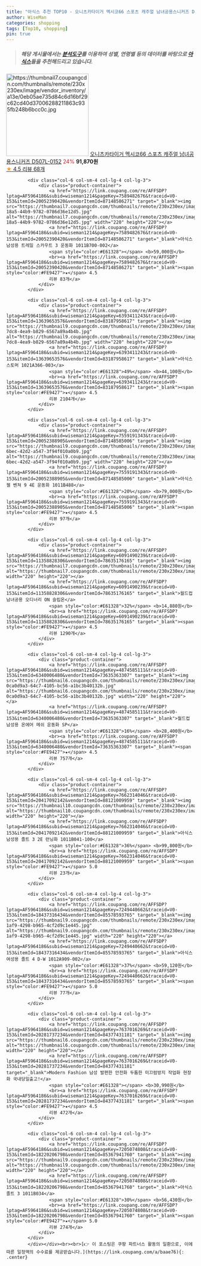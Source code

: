 ```yaml
---
title: "아식스 추천 TOP10 - 오니츠카타이거 멕시코66 스포츠 캐주얼 남녀공용스니커즈 D507L-0152"
author: WiseMan
categories: shopping
tags: [Top10, shopping]
pin: true
---
```


> ##### 해당 게시물에서는 [**분석도구**](https://itemscout.io/)를 이용하여 **성별**, **연령별** 등의 데이터를 바탕으로 [**아식스**](https://link.coupang.com/a/baae76)들을 추천해드리고 있습니다.
<div class="container"><div class="row">
            <div class="col-6 col-sm-4 col-lg-4 col-lg-3">
                <div class="product-container">
                    <a href="https://link.coupang.com/re/AFFSDP?lptag=AF5964186&subid=wiseman1214&pageKey=6199198869&traceid=V0-153&itemId=12289461411&vendorItemId=79559757319" target="_blank"><img src="https://thumbnail7.coupangcdn.com/thumbnails/remote/230x230ex/image/vendor_inventory/a13e/0eb05ae735d84c6d16bf29c62cd40d37006288211863c935fb248b6bcc0c.jpg" alt="https://thumbnail7.coupangcdn.com/thumbnails/remote/230x230ex/image/vendor_inventory/a13e/0eb05ae735d84c6d16bf29c62cd40d37006288211863c935fb248b6bcc0c.jpg" width="220" height="220"></a>
                    <a href="https://link.coupang.com/re/AFFSDP?lptag=AF5964186&subid=wiseman1214&pageKey=6199198869&traceid=V0-153&itemId=12289461411&vendorItemId=79559757319" target="_blank">오니츠카타이거 멕시코66 스포츠 캐주얼 남녀공용스니커즈 D507L-0152</a>
                    <span style="color:#E61328">24%</span> <b>91,870원</b>
                    <br><a href="https://link.coupang.com/re/AFFSDP?lptag=AF5964186&subid=wiseman1214&pageKey=6199198869&traceid=V0-153&itemId=12289461411&vendorItemId=79559757319" target="_blank"><span style="color:#FE9427">★</span> 4.5
                    리뷰 68개</a>
                </div>
            </div>
            
            <div class="col-6 col-sm-4 col-lg-4 col-lg-3">
                <div class="product-container">
                    <a href="https://link.coupang.com/re/AFFSDP?lptag=AF5964186&subid=wiseman1214&pageKey=7589482676&traceid=V0-153&itemId=20052390420&vendorItemId=87148586271" target="_blank"><img src="https://thumbnail7.coupangcdn.com/thumbnails/remote/230x230ex/image/retail/images/2023/09/11/11/3/add72af1-18a5-44b9-9782-0786d36e12d5.jpg" alt="https://thumbnail7.coupangcdn.com/thumbnails/remote/230x230ex/image/retail/images/2023/09/11/11/3/add72af1-18a5-44b9-9782-0786d36e12d5.jpg" width="220" height="220"></a>
                    <a href="https://link.coupang.com/re/AFFSDP?lptag=AF5964186&subid=wiseman1214&pageKey=7589482676&traceid=V0-153&itemId=20052390420&vendorItemId=87148586271" target="_blank">아식스 남성용 트레일 스카우트 3 운동화 1011B700-002</a>
                    <span style="color:#E61328"></span> <b>59,000원</b>
                    <br><a href="https://link.coupang.com/re/AFFSDP?lptag=AF5964186&subid=wiseman1214&pageKey=7589482676&traceid=V0-153&itemId=20052390420&vendorItemId=87148586271" target="_blank"><span style="color:#FE9427">★</span> 4.5
                    리뷰 83개</a>
                </div>
            </div>
            
            <div class="col-6 col-sm-4 col-lg-4 col-lg-3">
                <div class="product-container">
                    <a href="https://link.coupang.com/re/AFFSDP?lptag=AF5964186&subid=wiseman1214&pageKey=6393411243&traceid=V0-153&itemId=13639653576&vendorItemId=83187958617" target="_blank"><img src="https://thumbnail9.coupangcdn.com/thumbnails/remote/230x230ex/image/retail/images/2022/09/20/15/9/7469c99a-7dc8-4ea9-b829-6567a89a4b4b.jpg" alt="https://thumbnail9.coupangcdn.com/thumbnails/remote/230x230ex/image/retail/images/2022/09/20/15/9/7469c99a-7dc8-4ea9-b829-6567a89a4b4b.jpg" width="220" height="220"></a>
                    <a href="https://link.coupang.com/re/AFFSDP?lptag=AF5964186&subid=wiseman1214&pageKey=6393411243&traceid=V0-153&itemId=13639653576&vendorItemId=83187958617" target="_blank">아식스 스토머 1021A366-003</a>
                    <span style="color:#E61328">49%</span> <b>44,100원</b>
                    <br><a href="https://link.coupang.com/re/AFFSDP?lptag=AF5964186&subid=wiseman1214&pageKey=6393411243&traceid=V0-153&itemId=13639653576&vendorItemId=83187958617" target="_blank"><span style="color:#FE9427">★</span> 4.5
                    리뷰 2104개</a>
                </div>
            </div>
            
            <div class="col-6 col-sm-4 col-lg-4 col-lg-3">
                <div class="product-container">
                    <a href="https://link.coupang.com/re/AFFSDP?lptag=AF5964186&subid=wiseman1214&pageKey=7559191343&traceid=V0-153&itemId=20052388905&vendorItemId=87148585006" target="_blank"><img src="https://thumbnail9.coupangcdn.com/thumbnails/remote/230x230ex/image/retail/images/2023/09/11/11/0/2e79b8f1-6bec-42d2-a547-3f94f010a0b9.jpg" alt="https://thumbnail9.coupangcdn.com/thumbnails/remote/230x230ex/image/retail/images/2023/09/11/11/0/2e79b8f1-6bec-42d2-a547-3f94f010a0b9.jpg" width="220" height="220"></a>
                    <a href="https://link.coupang.com/re/AFFSDP?lptag=AF5964186&subid=wiseman1214&pageKey=7559191343&traceid=V0-153&itemId=20052388905&vendorItemId=87148585006" target="_blank">아식스 젤 벤쳐 9 4E 운동화 1011B488</a>
                    <span style="color:#E61328">20%</span> <b>79,000원</b>
                    <br><a href="https://link.coupang.com/re/AFFSDP?lptag=AF5964186&subid=wiseman1214&pageKey=7559191343&traceid=V0-153&itemId=20052388905&vendorItemId=87148585006" target="_blank"><span style="color:#FE9427">★</span> 4.5
                    리뷰 97개</a>
                </div>
            </div>
            
            <div class="col-6 col-sm-4 col-lg-4 col-lg-3">
                <div class="product-container">
                    <a href="https://link.coupang.com/re/AFFSDP?lptag=AF5964186&subid=wiseman1214&pageKey=6091490239&traceid=V0-153&itemId=11358828306&vendorItemId=78635176165" target="_blank"><img src="https://thumbnail7.coupangcdn.com/thumbnails/remote/230x230ex/image/rs_quotation_api/mkd3wwsy/95f38b893bb641e787118aab9365471e.jpg" alt="https://thumbnail7.coupangcdn.com/thumbnails/remote/230x230ex/image/rs_quotation_api/mkd3wwsy/95f38b893bb641e787118aab9365471e.jpg" width="220" height="220"></a>
                    <a href="https://link.coupang.com/re/AFFSDP?lptag=AF5964186&subid=wiseman1214&pageKey=6091490239&traceid=V0-153&itemId=11358828306&vendorItemId=78635176165" target="_blank">월드컵 남녀공용 오디너리 ON 슬립온</a>
                    <span style="color:#E61328">32%</span> <b>14,880원</b>
                    <br><a href="https://link.coupang.com/re/AFFSDP?lptag=AF5964186&subid=wiseman1214&pageKey=6091490239&traceid=V0-153&itemId=11358828306&vendorItemId=78635176165" target="_blank"><span style="color:#FE9427">★</span> 4.5
                    리뷰 1290개</a>
                </div>
            </div>
            
            <div class="col-6 col-sm-4 col-lg-4 col-lg-3">
                <div class="product-container">
                    <a href="https://link.coupang.com/re/AFFSDP?lptag=AF5964186&subid=wiseman1214&pageKey=4874585111&traceid=V0-153&itemId=6340006480&vendorItemId=73635363307" target="_blank"><img src="https://thumbnail6.coupangcdn.com/thumbnails/remote/230x230ex/image/retail/images/124496627991751-0ca0d9a3-64c7-4105-bc56-a1bc3b40132b.jpg" alt="https://thumbnail6.coupangcdn.com/thumbnails/remote/230x230ex/image/retail/images/124496627991751-0ca0d9a3-64c7-4105-bc56-a1bc3b40132b.jpg" width="220" height="220"></a>
                    <a href="https://link.coupang.com/re/AFFSDP?lptag=AF5964186&subid=wiseman1214&pageKey=4874585111&traceid=V0-153&itemId=6340006480&vendorItemId=73635363307" target="_blank">월드컵 남성용 온에어 메쉬 운동화 SP</a>
                    <span style="color:#E61328">16%</span> <b>28,400원</b>
                    <br><a href="https://link.coupang.com/re/AFFSDP?lptag=AF5964186&subid=wiseman1214&pageKey=4874585111&traceid=V0-153&itemId=6340006480&vendorItemId=73635363307" target="_blank"><span style="color:#FE9427">★</span> 4.5
                    리뷰 757개</a>
                </div>
            </div>
            
            <div class="col-6 col-sm-4 col-lg-4 col-lg-3">
                <div class="product-container">
                    <a href="https://link.coupang.com/re/AFFSDP?lptag=AF5964186&subid=wiseman1214&pageKey=7662314046&traceid=V0-153&itemId=20417092142&vendorItemId=88121009959" target="_blank"><img src="https://thumbnail10.coupangcdn.com/thumbnails/remote/230x230ex/image/vendor_inventory/db2f/63f1e9f1fc43976857bed411a8db93de2bfe54eb2d02bd2303cc025af5d7.jpg" alt="https://thumbnail10.coupangcdn.com/thumbnails/remote/230x230ex/image/vendor_inventory/db2f/63f1e9f1fc43976857bed411a8db93de2bfe54eb2d02bd2303cc025af5d7.jpg" width="220" height="220"></a>
                    <a href="https://link.coupang.com/re/AFFSDP?lptag=AF5964186&subid=wiseman1214&pageKey=7662314046&traceid=V0-153&itemId=20417092142&vendorItemId=88121009959" target="_blank">아식스 남성용 졸트 3 2E 런닝화 1011B041-100</a>
                    <span style="color:#E61328">36%</span> <b>99,800원</b>
                    <br><a href="https://link.coupang.com/re/AFFSDP?lptag=AF5964186&subid=wiseman1214&pageKey=7662314046&traceid=V0-153&itemId=20417092142&vendorItemId=88121009959" target="_blank"><span style="color:#FE9427">★</span> 5.0
                    리뷰 23개</a>
                </div>
            </div>
            
            <div class="col-6 col-sm-4 col-lg-4 col-lg-3">
                <div class="product-container">
                    <a href="https://link.coupang.com/re/AFFSDP?lptag=AF5964186&subid=wiseman1214&pageKey=7249440662&traceid=V0-153&itemId=18437316434&vendorItemId=85578593765" target="_blank"><img src="https://thumbnail9.coupangcdn.com/thumbnails/remote/230x230ex/image/retail/images/2023/04/06/18/1/85284043-1af9-4298-b965-4cf2d9c1e445.jpg" alt="https://thumbnail9.coupangcdn.com/thumbnails/remote/230x230ex/image/retail/images/2023/04/06/18/1/85284043-1af9-4298-b965-4cf2d9c1e445.jpg" width="220" height="220"></a>
                    <a href="https://link.coupang.com/re/AFFSDP?lptag=AF5964186&subid=wiseman1214&pageKey=7249440662&traceid=V0-153&itemId=18437316434&vendorItemId=85578593765" target="_blank">아식스 여성용 졸트 4 D-W 1012A909-002</a>
                    <span style="color:#E61328">37%</span> <b>59,120원</b>
                    <br><a href="https://link.coupang.com/re/AFFSDP?lptag=AF5964186&subid=wiseman1214&pageKey=7249440662&traceid=V0-153&itemId=18437316434&vendorItemId=85578593765" target="_blank"><span style="color:#FE9427">★</span> 5.0
                    리뷰 77개</a>
                </div>
            </div>
            
            <div class="col-6 col-sm-4 col-lg-4 col-lg-3">
                <div class="product-container">
                    <a href="https://link.coupang.com/re/AFFSDP?lptag=AF5964186&subid=wiseman1214&pageKey=7637016269&traceid=V0-153&itemId=20281737234&vendorItemId=84377431181" target="_blank"><img src="https://thumbnail6.coupangcdn.com/thumbnails/remote/230x230ex/image/vendor_inventory/4db7/abda69306f3f5e6e89dd914ab08c615f9d8daf01dbc696a52fa5902d4ce6.jpg" alt="https://thumbnail6.coupangcdn.com/thumbnails/remote/230x230ex/image/vendor_inventory/4db7/abda69306f3f5e6e89dd914ab08c615f9d8daf01dbc696a52fa5902d4ce6.jpg" width="220" height="220"></a>
                    <a href="https://link.coupang.com/re/AFFSDP?lptag=AF5964186&subid=wiseman1214&pageKey=7637016269&traceid=V0-153&itemId=20281737234&vendorItemId=84377431181" target="_blank">Modern Fashion 남성 발편한 안전화 두툼한 미끄럼방지 작업화 현장화 국내당일출고!</a>
                    <span style="color:#E61328"></span> <b>30,990원</b>
                    <br><a href="https://link.coupang.com/re/AFFSDP?lptag=AF5964186&subid=wiseman1214&pageKey=7637016269&traceid=V0-153&itemId=20281737234&vendorItemId=84377431181" target="_blank"><span style="color:#FE9427">★</span> 4.5
                    리뷰 472개</a>
                </div>
            </div>
            
            <div class="col-6 col-sm-4 col-lg-4 col-lg-3">
                <div class="product-container">
                    <a href="https://link.coupang.com/re/AFFSDP?lptag=AF5964186&subid=wiseman1214&pageKey=7205074808&traceid=V0-153&itemId=18220206798&vendorItemId=85367941760" target="_blank"><img src="https://thumbnail9.coupangcdn.com/thumbnails/remote/230x230ex/image/rs_quotation_api/zzccq1bv/b8f4a74539b74590b33c3672c47e1da8.jpg" alt="https://thumbnail9.coupangcdn.com/thumbnails/remote/230x230ex/image/rs_quotation_api/zzccq1bv/b8f4a74539b74590b33c3672c47e1da8.jpg" width="220" height="220"></a>
                    <a href="https://link.coupang.com/re/AFFSDP?lptag=AF5964186&subid=wiseman1214&pageKey=7205074808&traceid=V0-153&itemId=18220206798&vendorItemId=85367941760" target="_blank">아식스 졸트 3 1011B034</a>
                    <span style="color:#E61328">30%</span> <b>56,430원</b>
                    <br><a href="https://link.coupang.com/re/AFFSDP?lptag=AF5964186&subid=wiseman1214&pageKey=7205074808&traceid=V0-153&itemId=18220206798&vendorItemId=85367941760" target="_blank"><span style="color:#FE9427">★</span> 5.0
                    리뷰 274개</a>
                </div>
            </div>
            </div></div><br><br>[👉 이 포스팅은 쿠팡 파트너스 활동의 일환으로, 이에 따른 일정액의 수수료를 제공받습니다.](https://link.coupang.com/a/baae76){: .center}